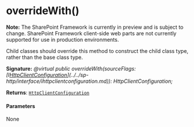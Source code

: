# overrideWith()
**Note:** The SharePoint Framework is currently in preview and is subject to change. SharePoint Framework client-side web parts are not currently supported for use in production environments.



Child classes should override this method to construct the child class type, rather than the base class type.

**Signature:** _@virtual public overrideWith(sourceFlags: [I[HttpClientConfiguration](../../sp-http/class/httpclientconfiguration.md)](../../sp-http/interface/ihttpclientconfiguration.md)): HttpClientConfiguration;_

**Returns**: [`HttpClientConfiguration`](../../sp-http/class/httpclientconfiguration.md)





#### Parameters
None


